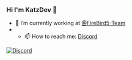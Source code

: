 ### Hi I'm KatzDev 👋

- 🔭 I’m currently working at [@FireBird5-Team](https://github.com/FireBird5-Team)
- - 📫 How to reach me: [Discord](https://discord.gg/UehfhtrE6k)

[![Discord](https://img.shields.io/discord/1011374680902475867?color=green&label=discord&logo=discord&logoColor=white&style=for-the-badge)](https://discord.gg/UehfhtrE6k)

<!--
**thekatzdev/thekatzdev** is a ✨ _special_ ✨ repository because its `README.md` (this file) appears on your GitHub profile.

Here are some ideas to get you started:

- 🔭 I’m currently working on ...
- 🌱 I’m currently learning ...
- 👯 I’m looking to collaborate on ...
- 🤔 I’m looking for help with ...
- 💬 Ask me about ...
- 📫 How to reach me: ...
- 😄 Pronouns: ...
- ⚡ Fun fact: ...
-->
